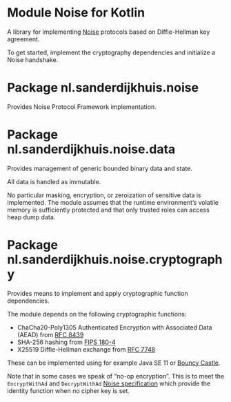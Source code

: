 # Module Noise for Kotlin

A library for implementing [Noise](https://noiseprotocol.org) protocols based on Diffie-Hellman key agreement.

To get started, implement the cryptography dependencies and initialize a Noise handshake. 

# Package nl.sanderdijkhuis.noise

Provides Noise Protocol Framework implementation.

# Package nl.sanderdijkhuis.noise.data

Provides management of generic bounded binary data and state.

All data is handled as immutable.

No particular masking, encryption, or zeroization of sensitive data is implemented. The module assumes that the runtime environment’s volatile memory is sufficiently protected and that only trusted roles can access heap dump data.

# Package nl.sanderdijkhuis.noise.cryptography

Provides means to implement and apply cryptographic function dependencies.

The module depends on the following cryptographic functions:

- ChaCha20-Poly1305 Authenticated Encryption with Associated Data (AEAD) from [RFC 8439](https://www.rfc-editor.org/rfc/rfc8439.html)
- SHA-256 hashing from [FIPS 180-4](https://nvlpubs.nist.gov/nistpubs/FIPS/NIST.FIPS.180-4.pdf)
- X25519 Diffie-Hellman exchange from [RFC 7748](https://www.rfc-editor.org/rfc/rfc7748)

These can be implemented using for example Java SE 11 or [Bouncy Castle](https://www.bouncycastle.org/java.html).

Note that in some cases we speak of “no-op encryption”. This is to meet the `EncryptWithAd` and `DecryptWithAd` [Noise specification](https://noiseprotocol.org/noise.html#the-cipherstate-object) which provide the identity function when no cipher key is set.
